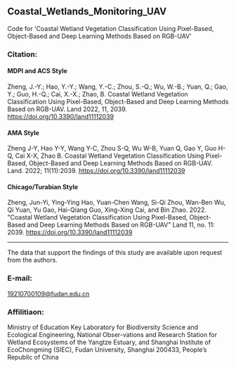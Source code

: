 ## Coastal_Wetlands_Monitoring_UAV
Code for 'Coastal Wetland Vegetation Classification Using Pixel-Based, Object-Based and Deep Learning Methods Based on RGB-UAV'

### Citation:
#### MDPI and ACS Style

Zheng, J.-Y.; Hao, Y.-Y.; Wang, Y.-C.; Zhou, S.-Q.; Wu, W.-B.; Yuan, Q.; Gao, Y.; Guo, H.-Q.; Cai, X.-X.; Zhao, B. Coastal Wetland Vegetation Classification Using Pixel-Based, Object-Based and Deep Learning Methods Based on RGB-UAV. Land 2022, 11, 2039. https://doi.org/10.3390/land11112039

#### AMA Style

Zheng J-Y, Hao Y-Y, Wang Y-C, Zhou S-Q, Wu W-B, Yuan Q, Gao Y, Guo H-Q, Cai X-X, Zhao B. Coastal Wetland Vegetation Classification Using Pixel-Based, Object-Based and Deep Learning Methods Based on RGB-UAV. Land. 2022; 11(11):2039. https://doi.org/10.3390/land11112039

#### Chicago/Turabian Style

Zheng, Jun-Yi, Ying-Ying Hao, Yuan-Chen Wang, Si-Qi Zhou, Wan-Ben Wu, Qi Yuan, Yu Gao, Hai-Qiang Guo, Xing-Xing Cai, and Bin Zhao. 2022. "Coastal Wetland Vegetation Classification Using Pixel-Based, Object-Based and Deep Learning Methods Based on RGB-UAV" Land 11, no. 11: 2039. https://doi.org/10.3390/land11112039

------------------
The data that support the findings of this study are available upon request from the authors.

### E-mail: 
19210700109@fudan.edu.cn

### Affilitiaon: 
Ministry of Education Key Laboratory for Biodiversity Science and Ecological Engineering, 
National Obser-vations and Research Station for Wetland Ecosystems of the Yangtze Estuary, 
and Shanghai Institute of EcoChongming (SIEC), Fudan University, Shanghai 200433, People’s Republic of China
